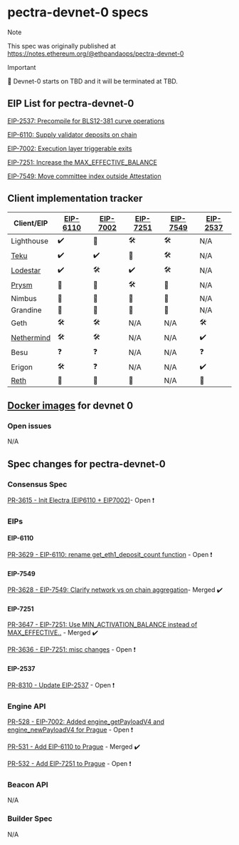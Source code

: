 # pectra-devnet-0 specs

> [!NOTE]
> This spec was originally published at https://notes.ethereum.org/@ethpandaops/pectra-devnet-0

> [!IMPORTANT]
> 📣 Devnet-0 starts on TBD and it will be terminated at TBD.

## EIP List for pectra-devnet-0
[EIP-2537: Precompile for BLS12-381 curve operations](https://eips.ethereum.org/EIPS/eip-2537)

[EIP-6110: Supply validator deposits on chain](https://eips.ethereum.org/EIPS/eip-6110)

[EIP-7002: Execution layer triggerable exits](https://eips.ethereum.org/EIPS/eip-7002)

[EIP-7251: Increase the MAX_EFFECTIVE_BALANCE](https://eips.ethereum.org/EIPS/eip-7251)

[EIP-7549: Move committee index outside Attestation](https://eips.ethereum.org/EIPS/eip-7549)


## Client implementation tracker
| Client/EIP|[EIP-6110](https://eips.ethereum.org/EIPS/eip-6110)|[EIP-7002](https://eips.ethereum.org/EIPS/eip-7002)|[EIP-7251](https://eips.ethereum.org/EIPS/eip-7251)| [EIP-7549](https://eips.ethereum.org/EIPS/eip-7549)|[EIP-2537](https://eips.ethereum.org/EIPS/eip-2537)|
|-|-|-|-|-|-|
|Lighthouse|:heavy_check_mark:|:eyes:|:hammer_and_wrench: |:hammer_and_wrench: | N/A |
|[Teku](https://github.com/Consensys/teku/labels/Epic%20Electra)|:heavy_check_mark:|:heavy_check_mark:|:eyes:|:hammer_and_wrench:| N/A |
|[Lodestar](https://github.com/ChainSafe/lodestar/issues/6341)  |:heavy_check_mark:|:hammer_and_wrench:|:heavy_check_mark:|:hammer_and_wrench:| N/A |
|[Prysm](https://github.com/prysmaticlabs/prysm/issues/13849)|:eyes:|:eyes:|:hammer_and_wrench: |:eyes:|N/A |
|Nimbus    |:eyes:|:eyes:|:eyes:|:eyes:| N/A |
|Grandine  |:eyes:|:eyes:|:eyes:|:eyes:| N/A |
|Geth      |:hammer_and_wrench:|:hammer_and_wrench:|N/A|N/A|:hammer_and_wrench:|
|[Nethermind](https://github.com/NethermindEth/nethermind/issues/6867)|:hammer_and_wrench:|:hammer_and_wrench:|N/A|N/A|:heavy_check_mark:|
|Besu      |:question:|:question:|N/A|N/A|:question:|
|Erigon    |:hammer_and_wrench:|:question:|N/A|N/A|:heavy_check_mark:|
|[Reth](https://github.com/paradigmxyz/reth/issues/7363)|:eyes:|:eyes:|:eyes:|N/A|:eyes:|

## [Docker images](https://github.com/ethpandaops/pectra-testnet/blob/master/ansible/inventories/devnet-0/group_vars/all/images.yaml) for devnet 0

### Open issues

N/A

## Spec changes for pectra-devnet-0

### Consensus Spec

[PR-3615 - Init Electra (EIP6110 + EIP7002)](https://github.com/ethereum/consensus-specs/pull/3615)- Open :exclamation:

### EIPs

#### EIP-6110
[PR-3629 - EIP-6110: rename get_eth1_deposit_count function](https://github.com/ethereum/consensus-specs/pull/3629) - Open :exclamation: 

#### EIP-7549
[PR-3628 - EIP-7549: Clarify network vs on chain aggregation](https://github.com/ethereum/consensus-specs/pull/3628)- Merged :heavy_check_mark:

#### EIP-7251
[PR-3647 - EIP-7251: Use MIN_ACTIVATION_BALANCE instead of MAX_EFFECTIVE..](https://github.com/ethereum/consensus-specs/pull/3647) - Merged :heavy_check_mark:

[PR-3636 - EIP-7251: misc changes](https://github.com/ethereum/consensus-specs/pull/3636) - Open :exclamation: 

#### EIP-2537

[PR-8310 - Update EIP-2537](https://github.com/ethereum/EIPs/pull/8310) - Open :exclamation:

### Engine API

[PR-528 - EIP-7002: Added engine_getPayloadV4 and engine_newPayloadV4 for Prague](https://github.com/ethereum/execution-apis/pull/528) - Open :exclamation:

[PR-531 - Add EIP-6110 to Prague](https://github.com/ethereum/execution-apis/pull/531) - Merged :heavy_check_mark:

[PR-532 - Add EIP-7251 to Prague](https://github.com/ethereum/execution-apis/pull/532) - Open :exclamation:

### Beacon API

N/A

### Builder Spec

N/A
